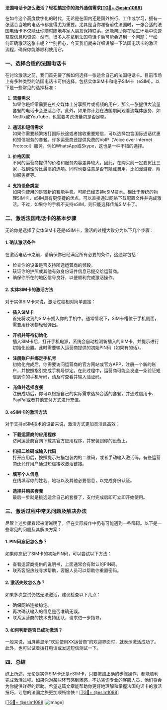 **法国电话卡怎么激活？轻松搞定你的海外通信需求[[TG💪+ @esim1088](https://t.me/s/esim1088)]**

在如今这个高度数字化的时代，无论是在国内还是国外旅行、工作或学习，拥有一张适合当地的电话卡都显得尤为重要。尤其是当你准备前往法国时，一张合适的法国电话卡不仅能让你随时随地与家人朋友保持联系，还能帮助你在陌生环境中快速获取信息和资源。然而，很多人在拿到法国电话卡后可能会遇到一个问题：**如何正确激活这张卡呢？**别担心，今天我们就来详细讲解一下法国电话卡的激活流程，确保你能够顺利使用它。

### 一、选择合适的法国电话卡

在讨论激活之前，我们首先要了解如何选择一张适合自己的法国电话卡。目前市场上有多种类型的法国电话卡可供选择，包括实体SIM卡和电子SIM卡（eSIM）。以下是一些常见的选择标准：

1. **流量需求**  
   如果你是经常需要在社交媒体上分享照片或视频的用户，那么一张提供大流量套餐的电话卡会更适合你。此外，如果你计划在法国期间观看流媒体服务，如Netflix或YouTube，也需要考虑流量包是否足够。

2. **通话和短信需求**  
   如果你需要频繁拨打国际长途或者接收重要短信，可以选择包含国际通话优惠和短信服务的套餐。许多运营商还提供免费的VoIP（Voice over Internet Protocol）服务，例如WhatsApp或Skype，这也是一种不错的选择。

3. **价格因素**  
   不同的运营商提供的价格和服务内容差异较大。因此，在购买前一定要货比三家，找到性价比最高的选项。同时也要注意是否有隐藏费用，比如漫游费、附加服务费等。

4. **支持设备类型**  
   如果你使用的是较新的智能手机，可能已经支持eSIM技术。相比于传统的物理SIM卡，eSIM具有更便捷的优点，可以直接通过网络下载配置文件并完成激活。不过，如果你的手机不支持eSIM，则只能选择传统SIM卡了。

### 二、激活法国电话卡的基本步骤

无论你是选择了实体SIM卡还是eSIM卡，激活的过程大致分为以下几个步骤：

#### 1. 确认激活条件
在激活电话卡之前，请确保你已经满足所有必要的条件。这通常包括：
- 检查你的设备是否支持所选运营商的频段。
- 硋证你的护照或其他有效身份证件信息已提交给运营商。
- 确保你所在的地区信号良好，以便顺利完成激活操作。

#### 2. 实体SIM卡的激活方法
对于实体SIM卡来说，激活过程相对简单直接：

- **插入SIM卡**  
  首先将收到的SIM卡插入你的手机中。通常情况下，SIM卡槽位于手机侧面，需要用针状物轻轻弹出。

- **开机并等待初始化**  
  插入SIM卡后，打开手机电源，系统会自动检测新插入的SIM卡，并提示进行初始化设置。此时需要输入运营商提供的初始PIN码（如果有的话）。

- **注册账户并绑定手机号**  
  初始化完成后，你需要访问运营商的官方网站或官方APP，注册一个新的账户，并按照指引完成手机号绑定。在此过程中，运营商可能会发送一条验证短信到你的手机号码，请及时查看并输入验证码。

- **充值并选择套餐**  
  注册成功后，你可以根据自己的实际需求选择合适的套餐，并通过信用卡、PayPal或者其他支付方式进行充值。

#### 3. eSIM卡的激活方法
对于支持eSIM技术的设备来说，激活方式更加灵活且高效：

- **下载运营商的应用程序**  
  访问运营商官网下载其官方应用程序，并安装到你的设备上。

- **扫描二维码或输入代码**  
  打开应用后，按照提示扫描包装内的二维码，或者手动输入激活码。有些运营商还允许用户通过短信接收激活链接。

- **填写个人信息**  
  在线填写你的姓名、地址以及其他必要信息，以完成身份认证。

- **选择并购买套餐**  
  最后一步就是挑选适合自己的套餐了，支付完成后即可立即开始使用。

### 三、激活过程中常见问题及解决办法

尽管上述步骤看起来清晰明了，但在实际操作中仍有可能遇到一些障碍。以下是一些常见的问题及其解决方案：

#### 1. PIN码忘记怎么办？
如果你忘记了SIM卡的初始PIN码，可以尝试以下方法：
- 查看运营商提供的说明书，上面通常会有默认的PIN码。
- 联系客服热线寻求帮助，客服人员可以帮助你重置密码。

#### 2. 激活失败怎么办？
如果多次尝试仍然无法激活，建议检查以下几点：
- 确保网络连接稳定。
- 再次确认输入的信息是否准确无误。
- 联系运营商的技术支持团队，请求进一步指导。

#### 3. 如何判断是否已成功激活？
一般来说，当屏幕显示“欢迎使用XX运营商”的欢迎界面时，就表示激活成功了。此外，也可以试着拨打电话或发送短信测试一下。

### 四、总结

综上所述，无论是实体SIM卡还是eSIM卡，只要按照正确的步骤操作，都能顺利完成激活过程。如果你对某些环节感到困惑，不妨咨询专业的客服人员，他们将会为你提供详尽的帮助。希望这篇文章能帮助你更好地理解和掌握法国电话卡的激活技巧，让您的法国之旅更加顺畅愉快！[[TG💪+ @esim1088](https://t.me/s/esim1088)] 

[[TG💪+ @esim1088](https://t.me/s/esim1088) ![Image](https://i.postimg.cc/4NQfJmqS/Snipaste-2025-05-13-00-14-12.png)]
